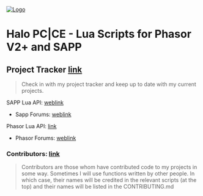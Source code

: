 [![Logo](http://i.imgur.com/0ouykdp.png)](https://github.com/Chalwk77)

# Halo PC|CE - Lua Scripts for Phasor V2+ and SAPP

## Project Tracker [link](https://github.com/Chalwk77/HALO-SCRIPT-PROJECTS/projects/3)
> Check in with my project tracker and keep up to date with my current projects.


SAPP Lua API: [weblink](http://halo.isimaginary.com/lua_info/)
* Sapp Forums: [weblink](http://halo.isimaginary.com/forum/)

Phasor Lua API: [link](http://69.162.101.202/~phasor/docs/200/group___phasor_a_p_i.html)
* Phasor Forums: [weblink](http://phasor.proboards.com/)

### Contributors: [link](https://github.com/Chalwk77/HALO-SCRIPT-PROJECTS/blob/master/CONTRIBUTING.md)
> Contributors are those whom have contributed code to my projects in some way. 
> Sometimes I will use functions written by other people. 
> In which case, their names will be credited in the relevant scripts (at the top) and their names will be listed in the CONTRIBUTING.md
